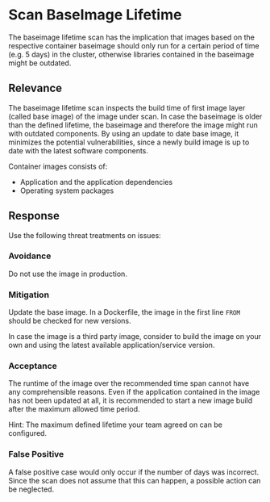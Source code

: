 # Scan BaseImage Lifetime
The baseimage lifetime scan has the implication that images based on the respective container baseimage should only run for a certain period of time (e.g. 5 days) in the cluster, otherwise libraries contained in the baseimage might be outdated.

## Relevance
The baseimage lifetime scan inspects the build time of first image layer (called base image) of the image under scan. In case the baseimage is older than the defined lifetime, the baseimage and therefore the image might run with outdated components.
By using an update to date base image, it minimizes the potential vulnerabilities, since a newly build image is up to date with the latest software components.

Container images consists of:
- Application and the application dependencies
- Operating system packages

## Response
Use the following threat treatments on issues:

### Avoidance
Do not use the image in production.

### Mitigation
Update the base image. In a Dockerfile, the image in the first line `FROM` should be checked for new versions.

In case the image is a third party image, consider to build the image on your own and using the latest available application/service version.

### Acceptance
The runtime of the image over the recommended time span cannot have any comprehensible reasons. Even if the application contained in the image has not been updated at all, it is recommended to start a new image build after the maximum allowed time period.

Hint: The maximum defined lifetime your team agreed on can be configured.

### False Positive
A false positive case would only occur if the number of days was incorrect. Since the scan does not assume that this can happen, a possible action can be neglected.
